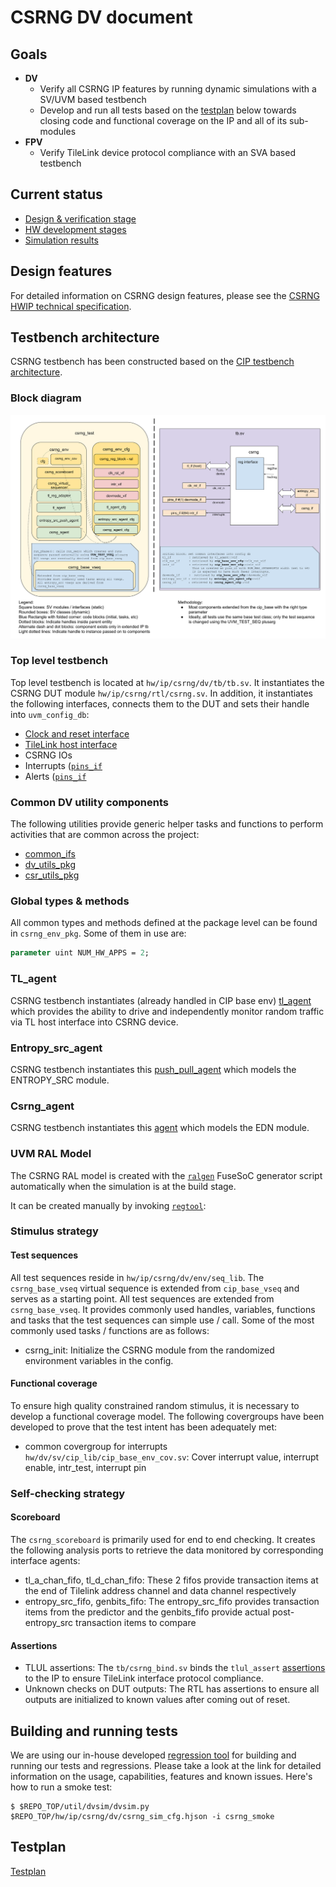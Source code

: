 # CSRNG DV document

## Goals
* **DV**
  * Verify all CSRNG IP features by running dynamic simulations with a SV/UVM based testbench
  * Develop and run all tests based on the [testplan](#testplan) below towards closing code and functional coverage on the IP and all of its sub-modules
* **FPV**
  * Verify TileLink device protocol compliance with an SVA based testbench

## Current status
* [Design & verification stage](../../../README.md)
* [HW development stages](../../../../doc/project_governance/development_stages.md)
* [Simulation results](https://reports.opentitan.org/hw/ip/csrng/dv/latest/report.html)

## Design features
For detailed information on CSRNG design features, please see the [CSRNG HWIP technical specification](../README.md).

## Testbench architecture
CSRNG testbench has been constructed based on the [CIP testbench architecture](../../../dv/sv/cip_lib/README.md).

### Block diagram
![Block diagram](./doc/csrng_tb.svg)

### Top level testbench
Top level testbench is located at `hw/ip/csrng/dv/tb/tb.sv`. It instantiates the CSRNG DUT module `hw/ip/csrng/rtl/csrng.sv`.
In addition, it instantiates the following interfaces, connects them to the DUT and sets their handle into `uvm_config_db`:
* [Clock and reset interface](../../../dv/sv/common_ifs/README.md)
* [TileLink host interface](../../../dv/sv/tl_agent/README.md)
* CSRNG IOs
* Interrupts ([`pins_if`](../../../dv/sv/common_ifs/README.md)
* Alerts ([`pins_if`](../../../dv/sv/common_ifs/README.md)

### Common DV utility components
The following utilities provide generic helper tasks and functions to perform activities that are common across the project:
* [common_ifs](../../../dv/sv/common_ifs/README.md)
* [dv_utils_pkg](../../../dv/sv/dv_utils/README.md)
* [csr_utils_pkg](../../../dv/sv/csr_utils/README.md)

### Global types & methods
All common types and methods defined at the package level can be found in
`csrng_env_pkg`. Some of them in use are:
```systemverilog
parameter uint NUM_HW_APPS = 2;
```

### TL_agent
CSRNG testbench instantiates (already handled in CIP base env) [tl_agent](../../../dv/sv/tl_agent/README.md)
which provides the ability to drive and independently monitor random traffic via
TL host interface into CSRNG device.

###  Entropy_src_agent
CSRNG testbench instantiates this [push_pull_agent](../../../dv/sv/push_pull_agent/README.md) which models the ENTROPY_SRC module.

###  Csrng_agent
CSRNG testbench instantiates this [agent](../../../dv/sv/csrng_agent/README.md) which models the EDN module.

### UVM RAL Model
The CSRNG RAL model is created with the [`ralgen`](../../../dv/tools/ralgen/README.md) FuseSoC generator script automatically when the simulation is at the build stage.

It can be created manually by invoking [`regtool`](../../../../util/reggen/doc/setup_and_use.md):

### Stimulus strategy
#### Test sequences
All test sequences reside in `hw/ip/csrng/dv/env/seq_lib`.
The `csrng_base_vseq` virtual sequence is extended from `cip_base_vseq` and serves as a starting point.
All test sequences are extended from `csrng_base_vseq`.
It provides commonly used handles, variables, functions and tasks that the test sequences can simple use / call.
Some of the most commonly used tasks / functions are as follows:
* csrng_init:     Initialize the CSRNG module from the randomized environment variables in the config.

#### Functional coverage
To ensure high quality constrained random stimulus, it is necessary to develop a functional coverage model.
The following covergroups have been developed to prove that the test intent has been adequately met:
* common covergroup for interrupts `hw/dv/sv/cip_lib/cip_base_env_cov.sv`: Cover interrupt value, interrupt enable, intr_test, interrupt pin

### Self-checking strategy
#### Scoreboard
The `csrng_scoreboard` is primarily used for end to end checking.
It creates the following analysis ports to retrieve the data monitored by corresponding interface agents:
* tl_a_chan_fifo, tl_d_chan_fifo:  These 2 fifos provide transaction items at the end of Tilelink address channel and data channel respectively
* entropy_src_fifo, genbits_fifo:  The entropy_src_fifo provides transaction items from the predictor and the genbits_fifo provide actual post-entropy_src transaction items to compare


#### Assertions
* TLUL assertions: The `tb/csrng_bind.sv` binds the `tlul_assert` [assertions](../../tlul/doc/TlulProtocolChecker.md) to the IP to ensure TileLink interface protocol compliance.
* Unknown checks on DUT outputs: The RTL has assertions to ensure all outputs are initialized to known values after coming out of reset.

## Building and running tests
We are using our in-house developed [regression tool](../../../../util/dvsim/README.md) for building and running our tests and regressions.
Please take a look at the link for detailed information on the usage, capabilities, features and known issues.
Here's how to run a smoke test:
```console
$ $REPO_TOP/util/dvsim/dvsim.py $REPO_TOP/hw/ip/csrng/dv/csrng_sim_cfg.hjson -i csrng_smoke
```

## Testplan
[Testplan](../data/csrng_testplan.hjson)
